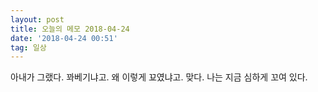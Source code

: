 ```yaml
---
layout: post
title: 오늘의 메모 2018-04-24
date: '2018-04-24 00:51'
tag: 일상
---
```


아내가 그랬다.
꽈베기냐고.
왜 이렇게 꾜였냐고.
맞다. 나는 지금 심하게 꼬여 있다.
